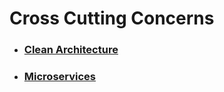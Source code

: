 # Cross Cutting Concerns

- ### [Clean Architecture](https://github.com/MohammadAsgharian/Learn-Resource/blob/main/resources/architectures/clean-architecture.md)
- ### [Microservices](https://github.com/MohammadAsgharian/Learn-Resource/blob/main/resources/architectures/microservice.md)
